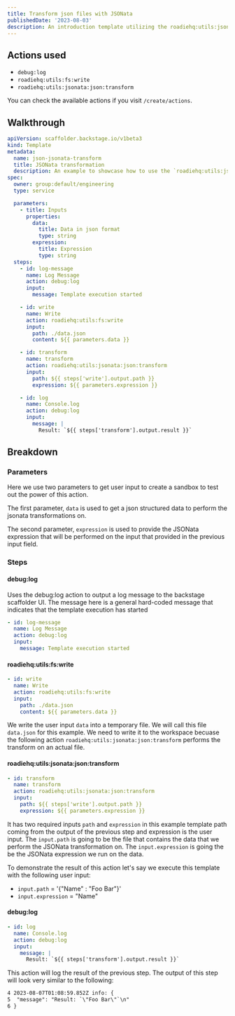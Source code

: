 ```yaml
---
title: Transform json files with JSONata
publishedDate: '2023-08-03'
description: An introduction template utilizing the roadiehq:utils:jsonata:json:transform
---
```


## Actions used

- `debug:log`
- `roadiehq:utils:fs:write`
- `roadiehq:utils:jsonata:json:transform`

You can check the available actions if you visit `/create/actions`.

## Walkthrough

```yaml
apiVersion: scaffolder.backstage.io/v1beta3
kind: Template
metadata:
  name: json-jsonata-transform
  title: JSONata transformation
  description: An example to showcase how to use the `roadiehq:utils:jsonata:json:transform` action to transform  JSON file
spec:
  owner: group:default/engineering
  type: service

  parameters:
    - title: Inputs
      properties:
        data:
          title: Data in json format
          type: string
        expression:
          title: Expression
          type: string
  steps:
    - id: log-message
      name: Log Message
      action: debug:log
      input:
        message: Template execution started

    - id: write
      name: Write
      action: roadiehq:utils:fs:write
      input:
        path: ./data.json
        content: ${{ parameters.data }}

    - id: transform
      name: transform
      action: roadiehq:utils:jsonata:json:transform
      input:
        path: ${{ steps['write'].output.path }}
        expression: ${{ parameters.expression }}

    - id: log
      name: Console.log
      action: debug:log
      input:
        message: |
          Result: `${{ steps['transform'].output.result }}`
```

## Breakdown

### Parameters

Here we use two parameters to get user input to create a sandbox to test out the power of this action.

The first parameter, `data` is used to get a json structured data to perform the jsonata transformations on.

The second parameter, `expression` is used to provide the JSONata expression that will be performed on the input that provided in the previous input field.

### Steps

#### debug:log

Uses the debug:log action to output a log message to the backstage scaffolder UI. The message here is a general hard-coded message that indicates that the template execution has started

```yaml
- id: log-message
  name: Log Message
  action: debug:log
  input:
    message: Template execution started
```

#### roadiehq:utils:fs:write

```yaml
- id: write
  name: Write
  action: roadiehq:utils:fs:write
  input:
    path: ./data.json
    content: ${{ parameters.data }}
```

We write the user input `data` into a temporary file. We will call this file `data.json` for this example. We need to write it to the workspace becuase the following action `roadiehq:utils:jsonata:json:transform` performs the transform on an actual file.

#### roadiehq:utils:jsonata:json:transform

```yaml
- id: transform
  name: transform
  action: roadiehq:utils:jsonata:json:transform
  input:
    path: ${{ steps['write'].output.path }}
    expression: ${{ parameters.expression }}
```

It has two required inputs `path` and `expression` in this example template path coming from the output of the previous step and expression is the user input. The `input.path` is going to be the file that contains the data that we perform the JSONata transformation on. The `input.expression` is going the be the JSONata expression we run on the data.

To demonstrate the result of this action let's say we execute this template with the following user input:

- `input.path` = '{"Name" : "Foo Bar"}'
- `input.expression` = "Name"

#### debug:log

```yaml
- id: log
  name: Console.log
  action: debug:log
  input:
    message: |
      Result: `${{ steps['transform'].output.result }}`
```

This action will log the result of the previous step. The output of this step will look very similar to the following:

```txt
4 2023-08-07T01:08:59.852Z info: {
5  "message": "Result: `\"Foo Bar\"`\n"
6 }
```
